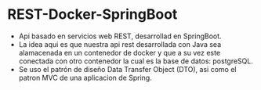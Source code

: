 # REST-Docker-SpringBoot
- Api basado en servicios web REST, desarrollad en SpringBoot.
- La idea aqui es que nuestra api rest desarrollada con Java sea alamacenada en un contenedor de docker y que a su vez este conectada con otro contenedor la cual es la base de datos: postgreSQL.
- Se uso el patrón de diseño Data Transfer Object (DTO), asi como el patron MVC de una aplicacion de Spring.

